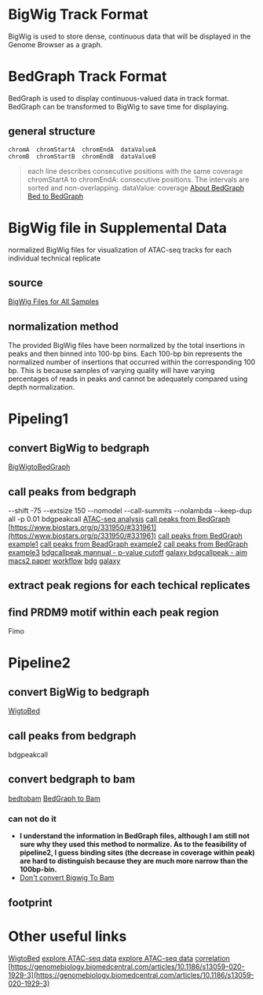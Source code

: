 # BigWig Track Format
BigWig is used to store dense, continuous data that will be displayed in the Genome Browser as a graph.
# BedGraph Track Format
BedGraph is used to display continuous-valued data in track format. BedGraph can be transformed to BigWig to save time for displaying.
## general structure
```
chromA  chromStartA  chromEndA  dataValueA
chromB  chromStartB  chromEndB  dataValueB
```
> each line describes consecutive positions with the same coverage
> chromStartA  to chromEndA: consecutive positions. The intervals are sorted and non-overlapping.
> dataValue: coverage
> [About BedGraph](https://bedtools.readthedocs.io/en/latest/content/tools/genomecov.html#coverage-by-fragment)
> [Bed to BedGraph](https://toolshed.g2.bx.psu.edu/repository/display_tool?repository_id=1ec48b84b33d36d8&tool_config=database%2Fcommunity_files%2F000%2Frepo_121%2Fbedtools-galaxy%2FgenomeCoverageBed_bedgraph.xml&changeset_revision=41bba3e648d1)
# BigWig file  in Supplemental Data
normalized BigWig files for visualization of ATAC-seq tracks for each individual technical replicate
## source
[BigWig Files for All Samples](https://gdc.cancer.gov/about-data/publications/ATACseq-AWG)
## normalization method
The provided BigWig files have been normalized by the total insertions in peaks and then binned into 100-bp bins. 
Each 100-bp bin represents the normalized number of insertions that occurred within the corresponding 100 bp.
This is because samples of varying quality will have varying percentages of reads in peaks and cannot be adequately compared using depth normalization.
# Pipeling1
## convert BigWig to bedgraph
[BigWigtoBedGraph](https://genome.ucsc.edu/goldenPath/help/bigWig.html)
## call peaks from bedgraph
--shift -75 --extsize 150 --nomodel --call-summits --nolambda --keep-dup all -p 0.01
bdgpeakcall
[ATAC-seq analysis](https://yiweiniu.github.io/blog/2019/03/ATAC-seq-data-analysis-from-FASTQ-to-peaks/)
[call peaks from BedGraph](https://help.galaxyproject.org/t/macs-peaks-calling-from-bedgraph-data-chip-seq/1470)
[https://www.biostars.org/p/331950/#331961](https://www.biostars.org/p/331950/#331961)
[call peaks from BedGraph example1](https://cancerres.aacrjournals.org/content/canres/78/5/1127.full.pdf)
[call peaks from BeadGraph example2](https://dev.biologists.org/content/develop/145/7/dev160663.full.pdf)
[call peaks from BedGraph example3](https://www.ncbi.nlm.nih.gov/geo/query/acc.cgi?acc=GSM2730586)
[bdgcallpeak mannual - p-value cutoff](http://manpages.ubuntu.com/manpages/trusty/man1/bdgpeakcall.1.html)
[galaxy bdgcallpeak - aim](https://toolshed.g2.bx.psu.edu/repository/display_tool?repository_id=e984c9f63184b207&render_repository_actions_for=tool_shed&tool_config=%2Fsrv%2Ftoolshed%2Fmain%2Fvar%2Fdata%2Frepos%2F001%2Frepo_1403%2Fmacs2_bdgpeakcall.xml&changeset_revision=424aefbd7777)
[macs2 paper](https://genomebiology.biomedcentral.com/articles/10.1186/gb-2008-9-9-r137)
[workflow](https://biohpc.cornell.edu/lab/doc/CHIPseq_workshop_20160516_lecture1.pdf)
[bdg](https://pypi.org/project/MACS2/2.1.1.20160309/)
[galaxy](https://usegalaxy.org/root?tool_id=toolshed.g2.bx.psu.edu%2Frepos%2Fiuc%2Fmacs2%2Fmacs2_bdgpeakcall%2F2.1.0.20140616.0)
## extract peak regions for each techical replicates
## find PRDM9 motif within each peak region
Fimo
# Pipeline2
## convert BigWig to bedgraph
[WigtoBed](http://barcwiki.wi.mit.edu/wiki/SOPs/coordinates)
## call peaks from bedgraph
bdgpeakcall
## convert bedgraph to bam
[bedtobam](https://bedtools.readthedocs.io/en/latest/content/tools/bedtobam.html)
[BedGraph to Bam](https://www.jianshu.com/p/25f7a8967e8a)
### can not do it
- **I understand the information in BedGraph files, although I am still not sure why they used this method to normalize. As to the feasibility of pipeline2, I guess binding sites (the decrease in coverage within peak) are hard to distinguish because they are much more narrow than the 100bp-bin.** 
- [Don't convert Bigwig To Bam](https://www.biostars.org/p/49067/)
## footprint

# Other useful links
[WigtoBed](http://barcwiki.wi.mit.edu/wiki/SOPs/coordinates)
[explore ATAC-seq data](https://benbermanlab.com/assets/code/Workshop%20for%20ATAC-seq%20analysis.html)
[explore ATAC-seq data](https://www.google.com/search?q=TCGA+ATAC+counts+matrix+find+peaks+site:www.biostars.org&biw=1280&bih=578&sxsrf=ALeKk03sjIvoAhp6NkTxVgs0_uigKbzdLg:1590344874356&sa=X&ved=2ahUKEwj5oLmqkM3pAhViWhUIHXY2Ay8QrQIoBDACegQIARAP)
[correlation](https://www.ncbi.nlm.nih.gov/pmc/articles/PMC7210018/)
[https://genomebiology.biomedcentral.com/articles/10.1186/s13059-020-1929-3](https://genomebiology.biomedcentral.com/articles/10.1186/s13059-020-1929-3)
<!--stackedit_data:
eyJoaXN0b3J5IjpbMTUyOTE2Njk2LC0yODE2NjQzMzIsLTE0NT
I2NDIxNzUsLTI5NjY4MzAyNyw3MDkzOTk2MDQsLTEyNjk3NjE3
MDIsMjAxNTIxNTgwMCwyMDk0MzAwOTk1LC03MTgzNzU0MzIsLT
I1MjU5MDI3LC0xNjczNDYxOTIyLDQ5ODMwNDAxNSwxOTY2Mjg3
MDEwLDkyMTg5MzYwLDExNDQzNjIyNTQsLTE3OTE3NzgzOTIsMT
I3MzQyNzQ1MiwzOTU0MTcwMjQsNTg3NzU4MDk4LDQ4OTYxMzM1
XX0=
-->